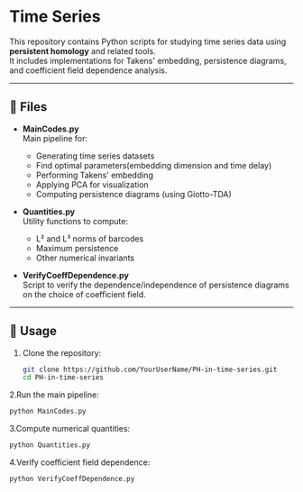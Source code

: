 # Time Series

This repository contains Python scripts for studying time series data using **persistent homology** and related tools.  
It includes implementations for Takens' embedding, persistence diagrams, and coefficient field dependence analysis.

---

## 📂 Files

- **MainCodes.py**  
  Main pipeline for:
  - Generating time series datasets
  - Find optimal parameters(embedding dimension and time delay)
  - Performing Takens' embedding
  - Applying PCA for visualization
  - Computing persistence diagrams (using Giotto-TDA)

- **Quantities.py**  
  Utility functions to compute:
  - L² and L³ norms of barcodes
  - Maximum persistence
  - Other numerical invariants

- **VerifyCoeffDependence.py**  
  Script to verify the dependence/independence of persistence diagrams  
  on the choice of coefficient field.

---

## 🚀 Usage

1. Clone the repository:
   ```bash
   git clone https://github.com/YourUserName/PH-in-time-series.git
   cd PH-in-time-series

2.Run the main pipeline:
  ```bash
  python MainCodes.py
```


3.Compute numerical quantities:
  ```bash
  python Quantities.py
```


4.Verify coefficient field dependence:
  ```bash
  python VerifyCoeffDependence.py
```

